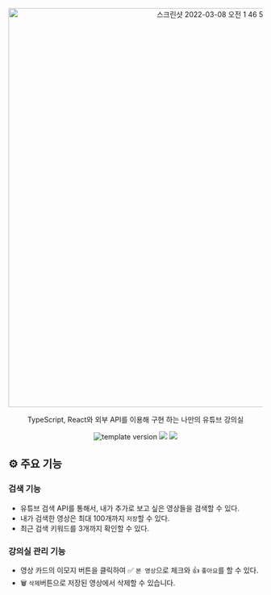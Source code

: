 <p align="middle">
  <img width="792" alt="스크린샷 2022-03-08 오전 1 46 58" src="https://user-images.githubusercontent.com/39365737/157079071-1b2b436d-c44d-42a8-8ab4-339cd591a067.png">
</p>
<p align="middle">TypeScript, React와 외부 API를 이용해 구현 하는 나만의 유튜브 강의실</p>
<p align="middle">
  <img src="https://img.shields.io/badge/version-1.0.0-blue?style=flat-square" alt="template version"/>
  <img src="https://img.shields.io/badge/language-Typescript-blue.svg?style=flat-square"/>
  <img src="https://img.shields.io/badge/language-React-cyan.svg?style=flat-square"/>
</p>

<p align="middle">
<!--   <a href="https://...">🖥️ 데모 링크</a> -->
</p>

##  ⚙ 주요 기능

### 검색 기능

- 유튜브 검색 API를 통해서, 내가 추가로 보고 싶은 영상들을 검색할 수 있다.
- 내가 검색한 영상은 최대 100개까지 `저장`할 수 있다.
- 최근 검색 키워드를 3개까지 확인할 수 있다.

### 강의실 관리 기능
- 영상 카드의 이모지 버튼을 클릭하여 ✅ `본 영상`으로 체크와 👍 `좋아요`를 할 수 있다. 
- 🗑️ `삭제`버튼으로 저장된 영상에서 삭제할 수 있습니다.

<br>
